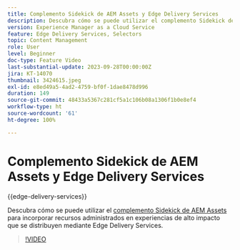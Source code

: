 ```yaml
---
title: Complemento Sidekick de AEM Assets y Edge Delivery Services
description: Descubra cómo se puede utilizar el complemento Sidekick de AEM Assets para incorporar recursos administrados en experiencias de alto impacto distribuidas a través de Edge Delivery Services.
version: Experience Manager as a Cloud Service
feature: Edge Delivery Services, Selectors
topic: Content Management
role: User
level: Beginner
doc-type: Feature Video
last-substantial-update: 2023-09-28T00:00:00Z
jira: KT-14070
thumbnail: 3424615.jpeg
exl-id: e8ed49a5-4ad2-4759-bf0f-1dae8478d996
duration: 149
source-git-commit: 48433a5367c281cf5a1c106b08a1306f1b0e8ef4
workflow-type: ht
source-wordcount: '61'
ht-degree: 100%

---
```


# Complemento Sidekick de AEM Assets y Edge Delivery Services

{{edge-delivery-services}}

Descubra cómo se puede utilizar el [complemento Sidekick de AEM Assets](https://www.hlx.live/developer/configuring-aem-assets-sidekick-plugin) para incorporar recursos administrados en experiencias de alto impacto que se distribuyen mediante Edge Delivery Services.

>[!VIDEO](https://video.tv.adobe.com/v/3424615/?learn=on)

